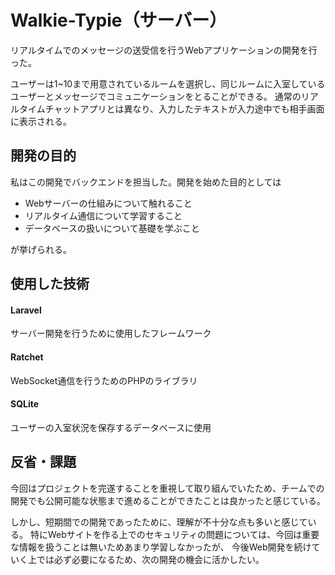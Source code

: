 # Walkie-Typie（サーバー）

リアルタイムでのメッセージの送受信を行うWebアプリケーションの開発を行った。

ユーザーは1~10まで用意されているルームを選択し、同じルームに入室しているユーザーとメッセージでコミュニケーションをとることができる。
通常のリアルタイムチャットアプリとは異なり、入力したテキストが入力途中でも相手画面に表示される。

## 開発の目的
私はこの開発でバックエンドを担当した。開発を始めた目的としては
* Webサーバーの仕組みについて触れること
* リアルタイム通信について学習すること
* データベースの扱いについて基礎を学ぶこと

が挙げられる。

## 使用した技術
#### Laravel
サーバー開発を行うために使用したフレームワーク
#### Ratchet
WebSocket通信を行うためのPHPのライブラリ
#### SQLite
ユーザーの入室状況を保存するデータベースに使用

## 反省・課題
今回はプロジェクトを完遂することを重視して取り組んでいたため、チームでの開発でも公開可能な状態まで進めることができたことは良かったと感じている。

しかし、短期間での開発であったために、理解が不十分な点も多いと感じている。
特にWebサイトを作る上でのセキュリティの問題については、今回は重要な情報を扱うことは無いためあまり学習しなかったが、
今後Web開発を続けていく上では必ず必要になるため、次の開発の機会に活かしたい。
